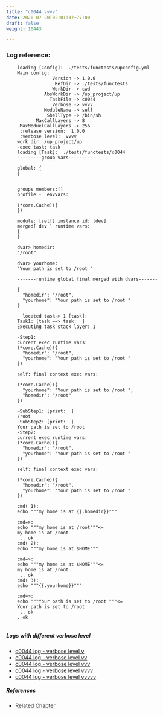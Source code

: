 ```yaml
---
title: "c0044_vvvv"
date: 2020-07-20T02:01:37+77:00
draft: false
weight: 10443

---
```


### Log reference: <no value>

```
    loading [Config]:  ./tests/functests/upconfig.yml
    Main config:
                 Version -> 1.0.0
                  RefDir -> ./tests/functests
                 WorkDir -> cwd
              AbsWorkDir -> /up_project/up
                TaskFile -> c0044
                 Verbose -> vvvv
              ModuleName -> self
               ShellType -> /bin/sh
           MaxCallLayers -> 8
     MaxModuelCallLayers -> 256
     :release version:  1.0.0
     :verbose level:  vvvv
    work dir: /up_project/up
    -exec task: task
    loading [Task]:  ./tests/functests/c0044
    ---------group vars----------
    
    global: {
    }
    
    
    groups members:[]
    profile -  envVars:
    
    (*core.Cache)({
    })
    
    module: [self] instance id: [dev]
    merged[ dev ] runtime vars:
    {
    }
    
    dvar> homedir:
    "/root"
    
    dvar> yourhome:
    "Your path is set to /root "
    
    -------runtime global final merged with dvars-------
    
    {
      "homedir": "/root",
      "yourhome": "Your path is set to /root "
    }
    
      located task-> 1 [task]: 
    Task1: [task ==> task:  ]
    Executing task stack layer: 1
    
    -Step1:
    current exec runtime vars:
    (*core.Cache)({
      "homedir": "/root",
      "yourhome": "Your path is set to /root "
    })
    
    self: final context exec vars:
    
    (*core.Cache)({
      "yourhome": "Your path is set to /root ",
      "homedir": "/root"
    })
    
    ~SubStep1: [print:  ]
    /root
    ~SubStep2: [print:  ]
    Your path is set to /root 
    -Step2:
    current exec runtime vars:
    (*core.Cache)({
      "homedir": "/root",
      "yourhome": "Your path is set to /root "
    })
    
    self: final context exec vars:
    
    (*core.Cache)({
      "homedir": "/root",
      "yourhome": "Your path is set to /root "
    })
    
    cmd( 1):
    echo """my home is at {{.homedir}}"""
    
    cmd=>:
    echo """my home is at /root"""<=
    my home is at /root
     .. ok
    cmd( 2):
    echo """my home is at $HOME"""
    
    cmd=>:
    echo """my home is at $HOME"""<=
    my home is at /root
     .. ok
    cmd( 3):
    echo """{{.yourhome}}"""
    
    cmd=>:
    echo """Your path is set to /root """<=
    Your path is set to /root
     .. ok
    . ok
    
```

##### Logs with different verbose level
* [c0044 log - verbose level v](../../logs/c0044_v)
* [c0044 log - verbose level vv](../../logs/c0044_vv)
* [c0044 log - verbose level vvv](../../logs/c0044_vvv)
* [c0044 log - verbose level vvvv](../../logs/c0044_vvvv)
* [c0044 log - verbose level vvvvv](../../logs/c0044_vvvvv)

##### References
* [Related Chapter](../../env-vars/c0044)
